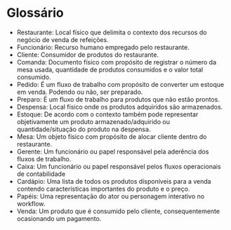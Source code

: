 # Glossário

* Restaurante: Local físico que delimita o contexto dos recursos do negócio de venda de refeições.
* Funcionário: Recurso humano empregado pelo restaurante.
* Cliente: Consumidor de produtos do restaurante.
* Comanda: Documento físico com propósito de registrar o número da mesa usada, quantidade de produtos consumidos e o valor total consumido.
* Pedido: É um fluxo de trabalho com propósito de converter um estoque em venda. Podendo ou não, ser preparado.
* Preparo: É um fluxo de trabalho para produtos que não estão prontos.
* Despensa: Local físico onde os produtos adquiridos são armazenados.
* Estoque: De acordo com o contexto também pode representar objetivamente um produto armazenado/adquirido ou quantidade/situação do produto na despensa.
* Mesa: Um objeto físico com propósito de alocar cliente dentro do restaurante.
* Gerente: Um funcionário ou papel responsável pela aderência dos fluxos de trabalho.
* Caixa: Um funcionário ou papel responsável pelos fluxos operacionais de contabilidade
* Cardápio: Uma lista de todos os produtos disponíveis para a venda contendo características importantes do produto e o preço.
* Papéis: Uma representação do ator ou personagem interativo no workflow.
* Venda: Um produto que é consumido pelo cliente, consequentemente ocasionando um pagamento.
